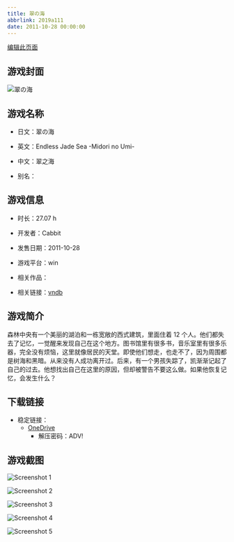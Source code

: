 ```yaml
---
title: 翠の海
abbrlink: 2019a111
date: 2011-10-28 00:00:00
---
```

[编辑此页面](https://github.com/ACG-3/ADV3-source/blob/main/source/_posts/games/%E7%BF%A0%E3%81%AE%E6%B5%B7.md)

## 游戏封面

![翠の海](https://pan.timero.xyz/d/onedrive/img_lib_001/%E7%BF%A0%E3%81%AE%E6%B5%B7_cover.avif)


## 游戏名称

- 日文：翠の海
- 英文：Endless Jade Sea -Midori no Umi-
- 中文：翠之海

- 别名：


## 游戏信息

- 时长：27.07 h
- 开发者：Cabbit
- 发售日期：2011-10-28
- 游戏平台：win
- 相关作品：

- 相关链接：[vndb](https://vndb.org/v7238)


## 游戏简介

森林中央有一个美丽的湖泊和一栋宽敞的西式建筑，里面住着 12 个人。他们都失去了记忆，一觉醒来发现自己在这个地方。图书馆里有很多书，音乐室里有很多乐器，完全没有烦恼，这里就像居民的天堂。即使他们想走，也走不了，因为周围都是树海和黑暗。从来没有人成功离开过。后来，有一个男孩失踪了，凯渐渐记起了自己的过去。他想找出自己在这里的原因，但却被警告不要这么做。如果他恢复记忆，会发生什么？




## 下载链接

- 稳定链接：
    - [OneDrive](https://pan.timero.xyz/onedrive/adv_lib_001/%E7%BF%A0%E3%81%AE%E6%B5%B7)
        - 解压密码：ADV!



## 游戏截图


![Screenshot 1](https://pan.timero.xyz/d/onedrive/img_lib_001/%E7%BF%A0%E3%81%AE%E6%B5%B7_Screenshot_1.avif)

![Screenshot 2](https://pan.timero.xyz/d/onedrive/img_lib_001/%E7%BF%A0%E3%81%AE%E6%B5%B7_Screenshot_2.avif)

![Screenshot 3](https://pan.timero.xyz/d/onedrive/img_lib_001/%E7%BF%A0%E3%81%AE%E6%B5%B7_Screenshot_3.avif)

![Screenshot 4](https://pan.timero.xyz/d/onedrive/img_lib_001/%E7%BF%A0%E3%81%AE%E6%B5%B7_Screenshot_4.avif)

![Screenshot 5](https://pan.timero.xyz/d/onedrive/img_lib_001/%E7%BF%A0%E3%81%AE%E6%B5%B7_Screenshot_5.avif)


